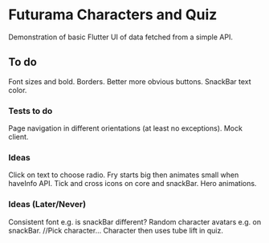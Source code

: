 # Futurama Characters and Quiz

Demonstration of basic Flutter UI of data fetched from a simple API.

## To do

Font sizes and bold.
Borders.
Better more obvious buttons.
SnackBar text color.

### Tests to do

Page navigation in different orientations (at least no exceptions). 
Mock client.

### Ideas

Click on text to choose radio.
Fry starts big then animates small when haveInfo API.
Tick and cross icons on core and snackBar.
Hero animations.

### Ideas (Later/Never)

Consistent font e.g. is snackBar different?
Random character avatars e.g. on snackBar.
//Pick character... Character then uses tube lift in quiz.

